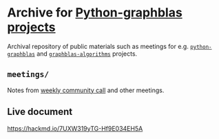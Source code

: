 # Archive for [Python-graphblas projects](https://github.com/python-graphblas)

Archival repository of public materials such as meetings for e.g.
[`python-graphblas`](https://github.com/python-graphblas/python-graphblas) and
[`graphblas-algorithms`](https://github.com/python-graphblas/graphblas-algorithms) projects.

## `meetings/`

Notes from [weekly community call](https://github.com/python-graphblas/python-graphblas/issues/247)
and other meetings.

## Live document

https://hackmd.io/7UXW319yTG-Hf9E034EH5A
